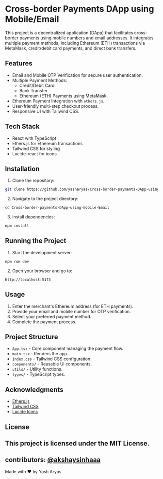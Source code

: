 # Cross-border Payments DApp using Mobile/Email

This project is a decentralized application (DApp) that facilitates cross-border payments using mobile numbers and email addresses. It integrates multiple payment methods, including Ethereum (ETH) transactions via MetaMask, credit/debit card payments, and direct bank transfers.

## Features
- Email and Mobile OTP Verification for secure user authentication.
- Multiple Payment Methods:
  - Credit/Debit Card
  - Bank Transfer
  - Ethereum (ETH) Payments using MetaMask.
- Ethereum Payment Integration with `ethers.js`.
- User-friendly multi-step checkout process.
- Responsive UI with Tailwind CSS.

## Tech Stack
- React with TypeScript
- Ethers.js for Ethereum transactions
- Tailwind CSS for styling
- Lucide-react for icons

## Installation
1. Clone the repository:
```bash
git clone https://github.com/yasharyas/Cross-border-payments-DApp-using-mobile-Email.git
```
2. Navigate to the project directory:
```bash
cd Cross-border-payments-DApp-using-mobile-Email
```
3. Install dependencies:
```bash
npm install
```

## Running the Project
1. Start the development server:
```bash
npm run dev
```
2. Open your browser and go to:
```plaintext
http://localhost:5173
```

## Usage
1. Enter the merchant's Ethereum address (for ETH payments).
2. Provide your email and mobile number for OTP verification.
3. Select your preferred payment method.
4. Complete the payment process.

## Project Structure
- `App.tsx` - Core component managing the payment flow.
- `main.tsx` - Renders the app.
- `index.css` - Tailwind CSS configuration.
- `components/` - Reusable UI components.
- `utils/` - Utility functions.
- `types/` - TypeScript types.

## Acknowledgments
- [Ethers.js](https://docs.ethers.org/)
- [Tailwind CSS](https://tailwindcss.com/)
- [Lucide Icons](https://lucide.dev/)

## License
This project is licensed under the MIT License.
---
contributors: [@akshaysinhaaa](https://github.com/akshaysinhaaa)
---
Made with ❤️ by Yash Aryas

